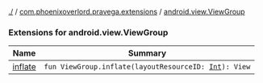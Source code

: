 [./](../../index.md) / [com.phoenixoverlord.pravega.extensions](../index.md) / [android.view.ViewGroup](./index.md)

### Extensions for android.view.ViewGroup

| Name | Summary |
|---|---|
| [inflate](inflate.md) | `fun ViewGroup.inflate(layoutResourceID: `[`Int`](https://kotlinlang.org/api/latest/jvm/stdlib/kotlin/-int/index.html)`): View` |

